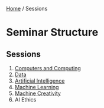 [Home](../README.md) /  Sessions

# Seminar Structure

## Sessions

1. [Computers and Computing](./1_computers_and_computing/session_1_computers_and_computing.md)
2. [Data](./2_data/session_2_data.md)
3. [Artificial Intelligence](./3_artificial_intelligence/session_3_artificial_intelligence.md)
4. [Machine Learning](./4_machine_learning/session_4_machine_learning.md)
5. [Machine Creativity](./5_machine_creativity/session_5_machine_creativity.md)
6. AI Ethics